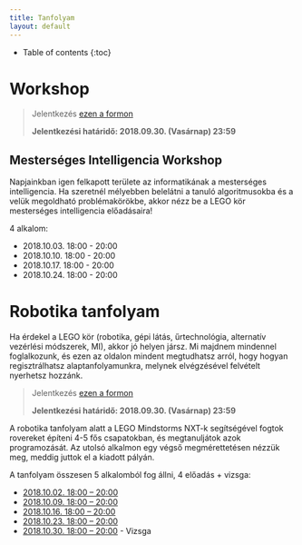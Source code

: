 ```yaml
---
title: Tanfolyam
layout: default
---
```

* Table of contents
{:toc}

# Workshop

> Jelentkezés [ezen a formon](https://goo.gl/forms/WSJVGe7hnm3ZLOa43)
>
> **Jelentkezési határidő: 2018.09.30. (Vasárnap) 23:59**


## Mesterséges Intelligencia Workshop

Napjainkban igen felkapott területe az informatikának a mesterséges intelligencia. Ha szeretnél mélyebben belelátni a tanuló algoritmusokba és a velük megoldható problémakörökbe, akkor nézz be a LEGO kör mesterséges intelligencia előadásaira!

4 alkalom:

- 2018.10.03. 18:00 - 20:00 
- 2018.10.10. 18:00 - 20:00 
- 2018.10.17. 18:00 - 20:00 
- 2018.10.24. 18:00 - 20:00 

# Robotika tanfolyam

Ha érdekel a LEGO kör (robotika, gépi látás, űrtechnológia, alternatív vezérlési módszerek, MI), akkor jó helyen jársz. Mi majdnem mindennel foglalkozunk, és ezen az oldalon mindent megtudhatsz arról, hogy hogyan regisztrálhatsz alaptanfolyamunkra, melynek elvégzésével felvételt nyerhetsz hozzánk.

> Jelentkezés [ezen a formon](https://goo.gl/forms/fjtsMxBeWxzYevcA3)
>
> **Jelentkezési határidő: 2018.09.30. (Vasárnap) 23:59**


A robotika tanfolyam alatt a LEGO Mindstorms NXT-k segítségével fogtok rovereket építeni 4-5 fős csapatokban, és megtanuljátok azok programozását. Az utolsó alkalmon egy végső megmérettetésen nézzük meg, meddig juttok el a kiadott pályán.

A tanfolyam összesen 5 alkalomból fog állni, 4 előadás + vizsga:

 - [2018.10.02. 18:00 – 20:00](epites)
 - [2018.10.09. 18:00 – 20:00](programozas-1)
 - [2018.10.16. 18:00 – 20:00](programozas-2)
 - [2018.10.23. 18:00 – 20:00](szabalyozastechnika)
 - [2018.10.30. 18:00 – 20:00](vizsga) - Vizsga
